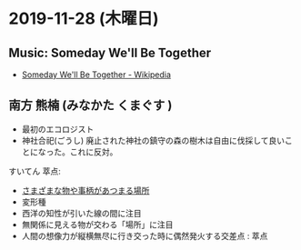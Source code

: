 # 2019-11-28 (木曜日)

## Music: Someday We'll Be Together

- [Someday We'll Be Together - Wikipedia](https://en.m.wikipedia.org/wiki/Someday_We%27ll_Be_Together)

## 南方 熊楠 (みなかた くまぐす )

- 最初のエコロジスト
- 神社合祀(ごうし) 廃止された神社の鎮守の森の樹木は自由に伐採して良いことになった。これに反対。

すいてん  萃点:

- [さまざまな物や事柄があつまる場所](https://dictionary.goo.ne.jp/word/%E8%90%83%E7%82%B9/)
- 変形種
- 西洋の知性が引いた線の間に注目
- 無関係に見える物が交わる「場所」に注目
- 人間の想像力が縦横無尽に行き交った時に偶然発火する交差点 : 萃点
